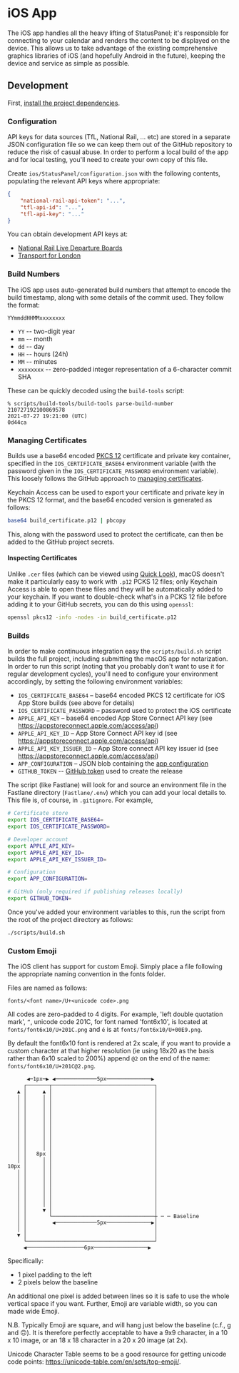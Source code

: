 # iOS App

The iOS app handles all the heavy lifting of StatusPanel; it's responsible for connecting to your calendar and renders the content to be displayed on the device. This allows us to take advantage of the existing comprehensive graphics libraries of iOS (and hopefully Android in the future), keeping the device and service as simple as possible.

## Development

First, [install the project dependencies](/README.markdown#installing-dependencies).

### Configuration

API keys for data sources (TfL, National Rail, ... etc) are stored in a separate JSON configuration file so we can keep them out of the GitHub repository to reduce the risk of casual abuse. In order to perform a local build of the app and for local testing, you'll need to create your own copy of this file.

Create `ios/StatusPanel/configuration.json` with the following contents, populating the relevant API keys where appropriate:

```json
{
    "national-rail-api-token": "...",
    "tfl-api-id": "...",
    "tfl-api-key": "..."
}
```

You can obtain development API keys at:

- [National Rail Live Departure Boards](https://realtime.nationalrail.co.uk/OpenLDBWSRegistration/Registration)
- [Transport for London](https://api.tfl.gov.uk/)

### Build Numbers

The iOS app uses auto-generated build numbers that attempt to encode the build timestamp, along with some details of the commit used. They follow the format:

```
YYmmddHHMMxxxxxxxx
```

- `YY` -- two-digit year
- `mm` -- month
- `dd` -- day
- `HH` -- hours (24h)
- `MM` -- minutes
- `xxxxxxxx` -- zero-padded integer representation of a 6-character commit SHA

These can be quickly decoded using the `build-tools` script:

```
% scripts/build-tools/build-tools parse-build-number 210727192100869578
2021-07-27 19:21:00 (UTC)
0d44ca
```

### Managing Certificates

Builds use a base64 encoded [PKCS 12](https://en.wikipedia.org/wiki/PKCS_12) certificate and private key container, specified in the `IOS_CERTIFICATE_BASE64` environment variable (with the password given in the `IOS_CERTIFICATE_PASSWORD` environment variable). This loosely follows the GitHub approach to [managing certificates](https://docs.github.com/en/actions/guides/installing-an-apple-certificate-on-macos-runners-for-xcode-development).

Keychain Access can be used to export your certificate and private key in the PKCS 12 format, and the base64 encoded version is generated as follows:

```bash
base64 build_certificate.p12 | pbcopy
```

This, along with the password used to protect the certificate, can then be added to the GitHub project secrets.

#### Inspecting Certificates

Unlike `.cer` files (which can be viewed using [Quick Look](https://support.apple.com/en-gb/guide/mac-help/mh14119/mac)), macOS doesn't make it particularly easy to work with `.p12` PCKS 12 files; only Keychain Access is able to open these files and they will be automatically added to your keychain. If you want to double-check what's in a PCKS 12 file before adding it to your GitHub secrets, you can do this using `openssl`:

```bash
openssl pkcs12 -info -nodes -in build_certificate.p12
```

### Builds

In order to make continuous integration easy the `scripts/build.sh` script builds the full project, including submitting the macOS app for notarization. In order to run this script (noting that you probably don't want to use it for regular development cycles), you'll need to configure your environment accordingly, by setting the following environment variables:

- `IOS_CERTIFICATE_BASE64` – base64 encoded PKCS 12 certificate for iOS App Store builds (see above for details)
- `IOS_CERTIFICATE_PASSWORD` – password used to protect the iOS certificate
- `APPLE_API_KEY` – base64 encoded App Store Connect API key (see https://appstoreconnect.apple.com/access/api)
- `APPLE_API_KEY_ID` – App Store Connect API key id (see https://appstoreconnect.apple.com/access/api)
- `APPLE_API_KEY_ISSUER_ID` – App Store connect API key issuer id (see https://appstoreconnect.apple.com/access/api)
- `APP_CONFIGURATION` – JSON blob containing the [app configuration](#configuration)
- `GITHUB_TOKEN` -- [GitHub token](https://docs.github.com/en/github/authenticating-to-github/creating-a-personal-access-token) used to create the release

The script (like Fastlane) will look for and source an environment file in the Fastlane directory (`Fastlane/.env`) which you can add your local details to. This file is, of course, in `.gitignore`. For example,

```bash
# Certificate store
export IOS_CERTIFICATE_BASE64=
export IOS_CERTIFICATE_PASSWORD=

# Developer account
export APPLE_API_KEY=
export APPLE_API_KEY_ID=
export APPLE_API_KEY_ISSUER_ID=

# Configuration
export APP_CONFIGURATION=

# GitHub (only required if publishing releases locally)
export GITHUB_TOKEN=
```

Once you've added your environment variables to this, run the script from the root of the project directory as follows:

```bash
./scripts/build.sh
```

### Custom Emoji

The iOS client has support for custom Emoji. Simply place a file following the appropriate naming convention in the fonts folder.

Files are named as follows:

```
fonts/<font name>/U+<unicode code>.png
```

All codes are zero-padded to 4 digits. For example, 'left double quotation mark', `“`, unicode code 201C, for font named 'font6x10', is located at `fonts/font6x10/U+201C.png` and `é` is at `fonts/font6x10/U+00E9.png`.

By default the font6x10 font is rendered at 2x scale, if you want to provide a custom character at that higher resolution (ie using 18x20 as the basis rather than 6x10 scaled to 200%) append `@2` on the end of the name: `fonts/font6x10/U+201C@2.png`.

```
      ◀─1px─▶ ◀─────────────5px──────────────▶
     ┌───────┬────────────────────────────────┐
   ▲ │     ▲ │                                │
   │ │     │ │                                │
   │ │     │ │                                │
   │ │     │ │                                │
   │ │     │ │                                │
   │ │     │ │                                │
   │ │     │ │                                │
   │ │     │ │                                │
   │ │     │ │                                │
   │ │     │ │                                │
   │ │   8px │                                │
   │ │     │ │                                │
10px │     │ │                                │
   │ │     │ │                                │
   │ │     │ │                                │
   │ │     │ │                                │
   │ │     │ │                                │
   │ │     │ │                                │
   │ │     │ │                                │
   │ │     ▼ │                                │
   │ │       └────────────────────────────────┼ ─ ─ Baseline
   │ │        ◀─────────────5px──────────────▶│
   │ │                                        │
   ▼ │                                        │
     └────────────────────────────────────────┘
     ◀──────────────────6px─────────────────▶
```

Specifically:

- 1 pixel padding to the left
- 2 pixels below the baseline

An additional one pixel is added between lines so it is safe to use the whole vertical space if you want. Further, Emoji are variable width, so you can made wide Emoji.

N.B. Typically Emoji are square, and will hang just below the baseline (c.f., g and 🙃). It is therefore perfectly acceptable to have a 9x9 character, in a 10 x 10 image, or an 18 x 18 character in a 20 x 20 image (at 2x).

Unicode Character Table seems to be a good resource for getting unicode code points: https://unicode-table.com/en/sets/top-emoji/.
